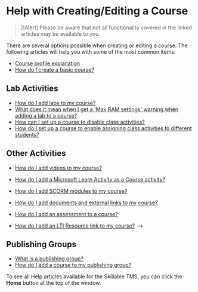 # Help with Creating/Editing a Course

> [!Alert] Please be aware that not all functionality covered in the linked articles may be available to you.

There are several options possible when creating or editing a course. The following articles will help you with some of the most common items: 

- [Course profile explanation](../tms-administrators/courses-and-activities/overall/course-profile-explanation.md)
- [How do I create a basic course?](../tms-administrators/courses-and-activities/overall/create-course.md)

## Lab Activities
- [How do I add labs to my course?](../tms-administrators/courses-and-activities/labs/add-labs.md)
- [What does it mean when I get a 'Max RAM settings' warning when adding a lab to a course?](../tms-administrators/courses-and-activities/labs/max-ram.md)
- [How can I set up a course to disable class activities?](..//tms-administrators/courses-and-activities/overall/course-setting-disable-class-activities.md)
- [How do I set up a course to enable assigning class activities to different students?](../tms-administrators/courses-and-activities/labs/course-enable-assigning-class-activities.md)

## Other Activities
- [How do I add videos to my course?](../tms-administrators/courses-and-activities/other-activities/add-video.md)
- [How do I add a Microsoft Learn Activity as a Course activity?](../tms-administrators/courses-and-activities/other-activities/how-do-i-add-a-microsoft-learn-activity-as-a-course-activity.md)

- [How do I add SCORM modules to my course?](../tms-administrators/courses-and-activities/other-activities/add-scorm.md)
- [How do I add documents and external links to my course?](../tms-administrators/courses-and-activities/other-activities/add-docs-urls.md)
- [How do I add an assessment to a course?](../tms-administrators/courses-and-activities/other-activities/add-assessment.md)
- [How do I add an LTI Resource link to my course?](../tms-administrators/courses-and-activities/other-activities/lti-activity.md) -->

## Publishing Groups
- [What is a publishing group?](../tms-administrators/courses-and-activities/pgs/what-is-publishing-group.md)
- [How do I add a course to my publishing group?](../tms-administrators/courses-and-activities/pgs/add-courses-to-publishing-group.md)

To see all Help articles available for the Skillable TMS, you can click the **Home** button at the top of the window.
